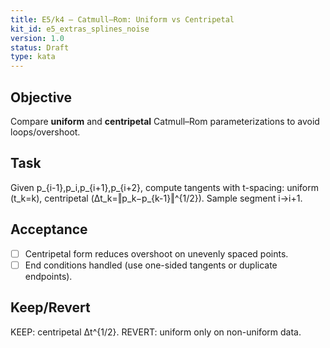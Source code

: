 ```yaml
---
title: E5/k4 — Catmull–Rom: Uniform vs Centripetal
kit_id: e5_extras_splines_noise
version: 1.0
status: Draft
type: kata
---
```

## Objective
Compare **uniform** and **centripetal** Catmull–Rom parameterizations to avoid loops/overshoot.
## Task
Given p_{i-1},p_i,p_{i+1},p_{i+2}, compute tangents with t-spacing: uniform (t_k=k), centripetal (Δt_k=‖p_k−p_{k-1}‖^{1/2}). Sample segment i→i+1.
## Acceptance
- [ ] Centripetal form reduces overshoot on unevenly spaced points.
- [ ] End conditions handled (use one-sided tangents or duplicate endpoints).
## Keep/Revert
KEEP: centripetal Δt^{1/2}. REVERT: uniform only on non-uniform data.